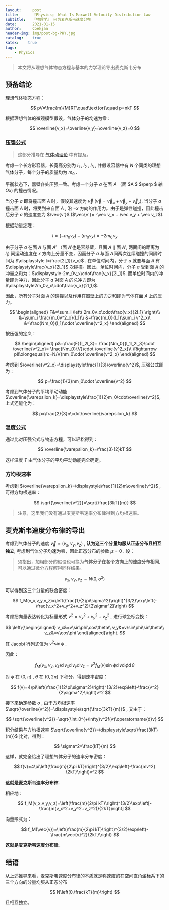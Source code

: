 ```yaml
---	
layout:     post	
title:      『Physics』 What Is Maxwell Velocity Distribution Law	
subtitle:   『物理学』 何为麦克斯韦速度分布    
date:       2021-01-15	   
author:     Coekjan 
header-img: img/post-bg-PHY.jpg	
catalog:    true	
katex:    true    
tags:	
    - Physics  
---
```


> 本文将从理想气体物态方程与基本的力学理论导出麦克斯韦分布

## 预备结论

理想气体物态方程：

$$
pV=\frac{m}{M}RT\quad\text{or}\quad p=nkT
$$

根据理想气体的微观模型假设，气体分子的均速为零：

$$
\overline{v_x}=\overline{v_y}=\overline{v_z}=0
$$

### 压强公式

> 这部分推导在 [气体动理论](https://coekjan.github.io/2020/12/28/Kinetic-Theory-of-Gases/) 中有提及。

考虑一个长方形容器，长宽高分别为 $l_1$ , $l_2$ , $l_3$ , 并假设容器中有 $N$ 个同类的理想气体分子，每个分子的质量均为 $m_0$ .

平衡状态下，器壁各处压强一致。考虑一个分子 $a$ 在面 $A$ （面 $A $ $\perp $ 轴 $Ox$) 的撞击情况。

当分子 $a$ 即将撞击面 $A$ 时，假设其速度为 $\vec v$ ($\vec v = \vec v_x + \vec v_y + \vec v_z$), 当分子 $a$ 撞击面 $A$ 时，将受到来自面 $A$ , 沿 $-x$ 方向的作用力。由于是弹性碰撞，因此撞击后分子 $a$ 的速度变为 $\vec{v'}$ ($\vec{v'}= -\vec v_x + \vec v_y + \vec v_z$).

根据动量定理：

$$
I = (-m_0v_x)-(m_0v_x) = -2m_0v_x
$$

由于分子 $a$ 在面 $A$ 与面 $A'$ （面 $A'$也是容器壁，且面 $A$ $\parallel$ 面 $A'$, 两面间的距离为 $l_1$) 间运动速度在 $x$ 方向上分量不变，因而分子 $a$ 与面 $A$间两次连续碰撞的间隔时间为 $\displaystyle t=\frac{2l_1}{v_x}$ . 在单位时间内，分子 $a$ 就要与面 $A$ 有 $\displaystyle\frac{v_x}{2l_1}$ 次碰撞。因此，单位时间内，分子 $a$ 受到面 $A$ 的冲量之和为：$\displaystyle-2m_0v_x\cdot\frac{v_x}{2l_1}$. 而单位时间内的冲量即为冲力，因此分子 $a$ 对面 $A$ 的总冲力即为 $\displaystyle2m_0v_x\cdot\frac{v_x}{2l_1}$.

因此，所有分子对面 $A$ 的碰撞以及作用在器壁上的力之和即为气体在面 $A$ 上的压力。

$$
\begin{aligned}
    F&=\sum_i \left( 2m_0v_x\cdot\frac{v_x}{2l_1} \right)\\
    &=\sum_i \frac{m_0v^2_x}{l_1}\\
    &=\frac{m_0}{l_1}\sum_i v^2_x\\
    &=\frac{Nm_0}{l_1}\cdot \overline{v^2_x}
\end{aligned}
$$

按压强的定义：

$$
\begin{aligned}
    p&=\frac{F}{l_2l_3}=
    \frac{Nm_0}{l_1l_2l_3}\cdot \overline{v^2_x}=
    \frac{Nm_0}{V}\cdot \overline{v^2_x}\\
    \Rightarrow p&\xlongequal{n:=N/V}nm_0\cdot \overline{v^2_x}
\end{aligned}
$$

考虑到 $\overline{v^2_x}=\displaystyle\frac{1}{3}\overline{v^2}$, 压强公式即为：

$$
p=\frac{1}{3}nm_0\cdot \overline{v^2}
$$

考虑到气体分子的平均平动动能 $\overline{\varepsilon_k}=\displaystyle\frac{1}{2}m_0\cdot\overline{v^2}$, 上式还能化为：

$$
p=\frac{2}{3}n\cdot\overline{\varepsilon_k}
$$

### 温度公式

通过比对压强公式与物态方程，可以轻松得到：

$$
\overline{\varepsilon_k}=\frac{3}{2}kT
$$

这样温度 $T$ 由气体分子的平均平动动能完全确定。

### 方均根速率

考虑到 $\overline{\varepsilon_k}=\displaystyle\frac{1}{2}m\overline{v^2}$ , 可得方均根速率：

$$
\sqrt{\overline{v^2}}=\sqrt{\frac{3kT}{m}}
$$

> 注意，这里我们没有通过麦克斯韦速率分布律得到方均根速率。

## 麦克斯韦速度分布律的导出

考虑到气体分子的速度 $\vec{v}=(v_x,v_y,v_z)$ , **认为这三个分量均服从正态分布且相互独立**, 考虑到气体分子均速为零，因此正态分布的参数 $\mu=0$ . 设：

> 须指出，加粗部分的假设也可换为**气体分子在各个方向上的速度分布相同**, 可以通过微分方程解得同样结果。

$$
v_x,v_y,v_z\sim N(0,\sigma^2)
$$

可以得到这三个分量的联合密度：

$$
f_M(v_x,v_y,v_z)=\left(\frac{1}{2\pi\sigma^2}\right)^{3/2}\exp\left(-\frac{v_x^2+v_y^2+v_z^2}{2\sigma^2}\right)
$$

考虑把向量表达转化为标量形式 $v^2=v_x^2+v_y^2+v_z^2$ , 进行球坐标变换：

$$
\left\{\begin{aligned}
    v_x&=v\sin\phi\cos\theta\\
    v_y&=v\sin\phi\sin\theta\\
    v_z&=v\cos\phi
\end{aligned}\right.
$$

其 $\text{Jacobi}$ 行列式值为 $v^2\sin\phi$ .

因此：

$$
f_M(v_x,v_y,v_z)\operatorname{d}v_x\operatorname{d}v_y\operatorname{d}v_z=v^2f_M(v)\sin\phi\operatorname{d}v\operatorname{d}\phi\operatorname{d}\theta
$$

对 $\phi$ 在 $(0,\pi)$ , $\theta$ 在 $(0,2\pi)$ 下积分，得到速率密度：

$$
f(v)=4\pi\left(\frac{1}{2\pi\sigma^2}\right)^{3/2}\exp\left(-\frac{v^2}{2\sigma^2}\right)v^2
$$

接下来确定参数 $\sigma$ , 由于方均根速率 $\sqrt{\overline{v^2}}=\displaystyle\sqrt{\frac{3kT}{m}}$ , 又由于：

$$
\sqrt{\overline{v^2}}=\sqrt{\int_0^{+\infty}v^2f(v)\operatorname{d}v}
$$

积分结果与方均根速率 $\sqrt{\overline{v^2}}=\displaystyle\sqrt{\frac{3kT}{m}}$ 比对，得到：

$$
\sigma^2=\frac{kT}{m}
$$

这样，就完全给出了理想气体分子的速率分布密度：

$$
f(v)=4\pi\left(\frac{m}{2\pi kT}\right)^{3/2}\exp\left(-\frac{mv^2}{2kT}\right)v^2
$$

**这就是麦克斯韦速率分布律**.

相应地：

$$
f_M(v_x,v_y,v_z)=\left(\frac{m}{2\pi kT}\right)^{3/2}\exp\left[-\frac{m(v_x^2+v_y^2+v_z^2)}{2kT}\right]
$$

向量形式为：

$$
f_M(\vec{v})=\left(\frac{m}{2\pi kT}\right)^{3/2}\exp\left(-\frac{m\vec{v}^2}{2kT}\right)
$$

**这就是麦克斯韦速度分布律**.

## 结语

从上述推导来看，麦克斯韦速度分布律的本质就是称速度的在空间直角坐标系下的三个方向的分量均服从正态分布

$$
N\left(0,\frac{kT}{m}\right)
$$

且相互独立。